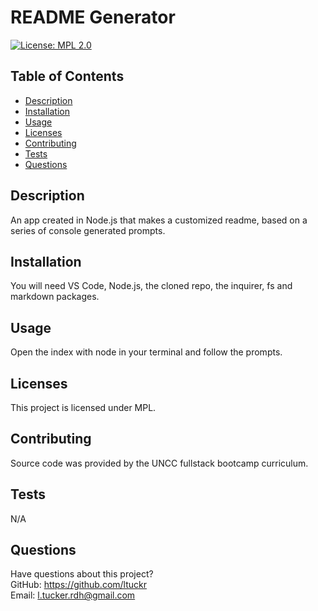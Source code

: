 # README Generator

[![License: MPL 2.0](https://img.shields.io/badge/License-MPL_2.0-brightgreen.svg)](https://opensource.org/licenses/MPL-2.0)

## Table of Contents
* [Description](#description)
* [Installation](#installation)
* [Usage](#usage)
* [Licenses](#licenses)
* [Contributing](#contributing)
* [Tests](#tests)
* [Questions](#questions)


## Description
An app created in Node.js that makes a customized readme, based on a series of console generated prompts. 

## Installation
You will need VS Code, Node.js, the cloned repo, the inquirer, fs and markdown packages. 

## Usage
Open the index with node in your terminal and follow the prompts. 

## Licenses
This project is licensed under MPL.

## Contributing
Source code was provided by the UNCC fullstack bootcamp curriculum. 

## Tests
N/A

## Questions
Have questions about this project?  
GitHub: https://github.com/ltuckr  
Email: l.tucker.rdh@gmail.com


